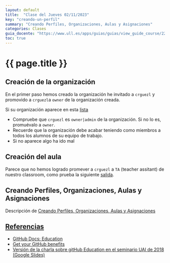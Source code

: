 ```yaml
---
layout: default
title:  "Clase del Jueves 02/11/2023"
key: "creando-un-perfil"
summary: "Creando Perfiles, Organizaciones, Aulas y Asignaciones"
categories: Clases
guia_docente: "https://www.ull.es/apps/guias/guias/view_guide_course/2223/125771143"
toc: true
---
```


# {{ page.title }}


## Creación de la organización

En el primer paso hemos creado la organización he invitado a `crguezl` y promovido a `crguezl`a `owner` de la organización creada.  

Si su organización aparece en esta [lista]({{site.baseurl}}/assets/tareas/profile/lista-orgs)  

- Compruebe que `crguezl` es `owner|admin` de la organización. Si no lo es, promuévalo a `owner`.
- Recuerde que la organización debe acabar teniendo como miembros a todos los alumnos de su equipo de trabajo. 
- Si no aparece algo ha ido mal

## Creación del aula

Parece que no hemos logrado promever a `crguezl` a `TA` (teacher assitant) de nuestro classroom, como prueba la siguiente [salida]({{site.baseurl}}/assets/tareas/profile/lista-classrooms).
  
## Creando Perfiles, Organizaciones, Aulas y Asignaciones

Descripción de [Creando Perfiles, Organizaciones, Aulas y Asignaciones](https://ull-mfp-aet.github.io/practicas/creando-un-perfil)


## [Referencias](/references)

* [GitHub Docs: Education](https://docs.github.com/en/education)
* [Get your GitHub benefits](https://education.github.com/discount_requests/application)
* [Versión de la charla sobre gitHub Education en el seminario UAI de 2018 (Google Slides)](https://docs.google.com/presentation/d/1LAZUS4SX7axmzEUElh2Oz2DqC1cJA6PUvb1KixJ1KWw/edit?usp=sharing)